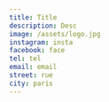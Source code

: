 ```yaml
---
title: Title
description: Desc
image: /assets/logo.jpg
instagram: insta
facebook: face
tel: tel
email: email
street: rue
city: paris
---
```


